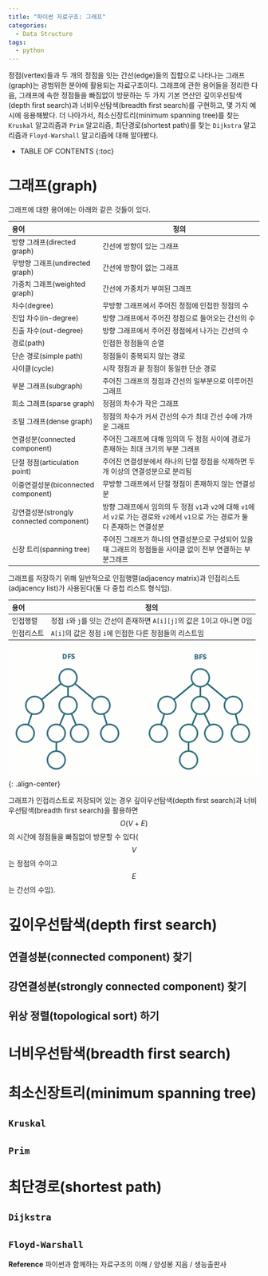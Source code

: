 ```yaml
---
title: "파이썬 자료구조: 그래프"
categories:
  - Data Structure
tags:
  - python
---
```


정점(vertex)들과 두 개의 정점을 잇는 간선(edge)들의 집합으로 나타나는 그래프(graph)는 광범위한 분야에 활용되는 자료구조이다. 그래프에 관한 용어들을 정리한 다음, 그래프에 속한 정점들을 빠짐없이 방문하는 두 가지 기본 연산인 깊이우선탐색(depth first search)과 너비우선탐색(breadth first search)를 구현하고, 몇 가지 예시에 응용해봤다. 더 나아가서, 최소신장트리(minimum spanning tree)를 찾는 `Kruskal` 알고리즘과 `Prim` 알고리즘, 최단경로(shortest path)를 찾는 `Dijkstra` 알고리즘과 `Floyd-Warshall` 알고리즘에 대해 알아봤다.

- TABLE OF CONTENTS
{:toc}

# 그래프(graph)

그래프에 대한 용어에는 아래와 같은 것들이 있다.  


|용어|정의|
|:--|---|
|방향 그래프(directed graph)|간선에 방향이 있는 그래프|
|무방향 그래프(undirected graph)|간선에 방향이 없는 그래프|
|가중치 그래프(weighted graph)|간선에 가중치가 부여된 그래프|
|차수(degree)|무방향 그래프에서 주어진 정점에 인접한 정점의 수|
|진입 차수(in-degree)|방향 그래프에서 주어진 정점으로 들어오는 간선의 수|
|진출 차수(out-degree)|방향 그래프에서 주어진 정점에서 나가는 간선의 수|
|경로(path)|인접한 정점들의 순열|
|단순 경로(simple path)|정점들이 중복되지 않는 경로|
|사이클(cycle)|시작 정점과 끝 정점이 동일한 단순 경로|
|부분 그래프(subgraph)|주어진 그래프의 정점과 간선의 일부분으로 이루어진 그래프|
|희소 그래프(sparse graph)|정점의 차수가 작은 그래프|
|조밀 그래프(dense graph)|정점의 차수가 커서 간선의 수가 최대 간선 수에 가까운 그래프|
|연결성분(connected component)|주어진 그래프에 대해 임의의 두 정점 사이에 경로가 존재하는 최대 크기의 부분 그래프|
|단절 정점(articulation point)|주어진 연결성분에서 하나의 단절 정점을 삭제하면 두 개 이상의 연결성분으로 분리됨|
|이중연결성분(biconnected component)|무방향 그래프에서 단절 정점이 존재하지 않는 연결성분|
|강연결성분(strongly connected component)|방향 그래프에서 임의의 두 정점 `v1`과 `v2`에 대해 `v1`에서 `v2`로 가는 경로와 `v2`에서 `v1`으로 가는 경로가 둘 다 존재하는 연결성분|
|신장 트리(spanning tree)|주어진 그래프가 하나의 연결성분으로 구성되어 있을 때 그래프의 정점들을 사이클 없이 전부 연결하는 부분그래프|

그래프를 저장하기 위해 일반적으로 인접행렬(adjacency matrix)과 인접리스트(adjacency list)가 사용된다(둘 다 중첩 리스트 형식임).


|용어|정의|
|:--|---|
|인접행렬|정점 `i`와 `j`를 잇는 간선이 존재하면 `A[i][j]`의 값은 1이고 아니면 0임|
|인접리스트|`A[i]`의 값은 정점 `i`에 인접한 다른 정점들의 리스트임|

![(1)](/images/2020-05-13-dfs-and-bfs.gif){: .align-center}

그래프가 인접리스트로 저장되어 있는 경우 깊이우선탐색(depth first search)과 너비우선탐색(breadth first search)을 활용하면 $$O(V+E)$$의 시간에 정점들을 빠짐없이 방문할 수 있다($$V$$는 정점의 수이고 $$E$$는 간선의 수임). 

# 깊이우선탐색(depth first search)

## 연결성분(connected component) 찾기

## 강연결성분(strongly connected component) 찾기

## 위상 정렬(topological sort) 하기

# 너비우선탐색(breadth first search)

# 최소신장트리(minimum spanning tree)

## `Kruskal`

## `Prim`

# 최단경로(shortest path)

## `Dijkstra`

## `Floyd-Warshall`

**Reference** 파이썬과 함께하는 자료구조의 이해 / 양성봉 지음 / 생능출판사
